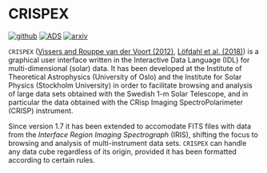 # CRISPEX
[![github](https://img.shields.io/badge/GitHub-grviss%2Fcrispex-blue.svg?style=flat)](https://github.com/grviss/crispex)
[![ADS](https://img.shields.io/badge/ADS-2012ApJ...750...22V-red.svg)](https://ui.adsabs.harvard.edu/abs/2012ApJ...750...22V/abstract)
[![arxiv](https://img.shields.io/badge/arxiv-1804.03030-orange.svg?style=flat)](https://arxiv.org/abs/1804.03030)

`CRISPEX` ([Vissers and Rouppe van der Voort (2012)](https://ui.adsabs.harvard.edu/abs/2012ApJ...750...22V/abstract), [Löfdahl et al. (2018)](https://arxiv.org/abs/1804.03030)) is a graphical user interface written in the Interactive Data Language (IDL) for multi-dimensional (solar) data. 
It has been developed at the Institute of Theoretical Astrophysics (University of Oslo) and the Institute for Solar Physics (Stockholm University) in order to facilitate browsing and analysis of large data sets obtained with the Swedish 1-m Solar Telescope, and in particular the data obtained with the CRisp Imaging SpectroPolarimeter (CRISP) instrument. 

Since version 1.7 it has been extended to accomodate FITS files with data from the *Interface Region Imaging Spectrograph* (IRIS), shifting the focus to browsing and analysis of multi-instrument data sets. 
`CRISPEX` can handle any data cube regardless of its origin, provided it has been formatted according to certain rules.
